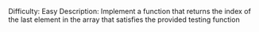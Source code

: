 Difficulty: Easy
Description: Implement a function that returns the index of the last element in the array that satisfies the provided testing function